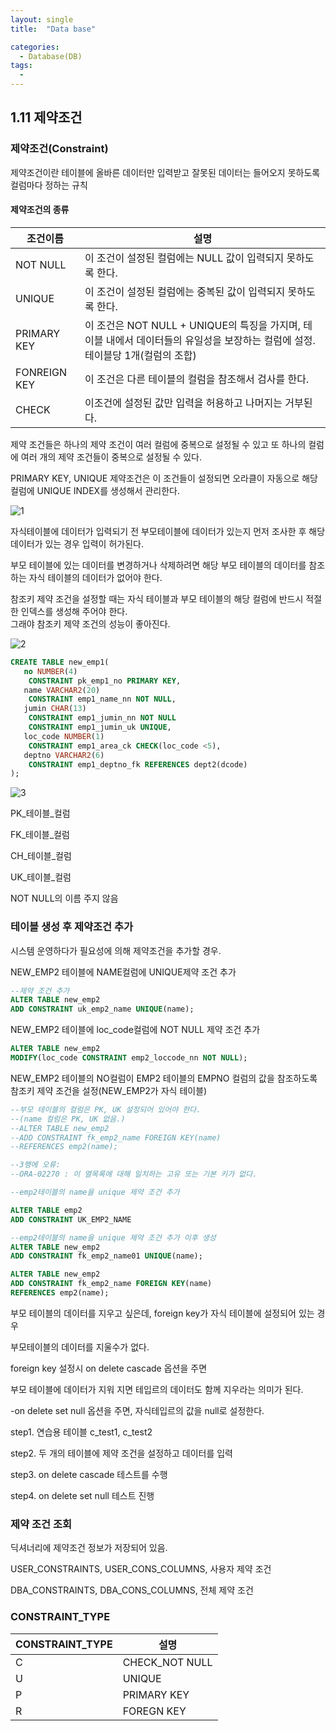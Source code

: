 ```yaml
---
layout: single
title:  "Data base"

categories:
  - Database(DB)
tags:
  - 
---
```

1.11 제약조건
---

### 제약조건(Constraint)

제약조건이란 테이블에 올바른 데이터만 입력받고 잘못된 데이터는 들어오지 못하도록 컬럼마다 정하는 규칙


#### 제약조건의 종류

| 조건이름|설명|
|----------|---|
| NOT NULL |이 조건이 설정된 컬럼에는 NULL 값이 입력되지 못하도록 한다.   |
| UNIQUE   |이 조건이 설정된 컬럼에는 중복된 값이 입력되지 못하도록 한다.   |
| PRIMARY KEY |이 조건은 NOT NULL + UNIQUE의 특징을 가지며, 테이블 내에서 데이터들의 유일성을 보장하는 컬럼에 설정. 테이블당 1개(컬럼의 조합)|
| FONREIGN KEY |이 조건은 다른 테이블의 컬럼을 참조해서 검사를 한다.|
| CHECK |이조건에 설정된 값만 입력을 허용하고 나머지는 거부된다.|

제약 조건들은 하나의 제약 조건이 여러 컬럼에 중복으로 설정될 수 있고 또 하나의 컬럼에 여러 개의 제약 조건들이 중복으로 설정될 수 있다.

PRIMARY KEY, UNIQUE 제약조건은 이 조건들이 설정되면 오라클이 자동으로 해당 컬럼에 UNIQUE INDEX를 생성해서 관리한다.

![1](/assets/images/DB_6/1.JPG)

자식테이블에 데이터가 입력되기 전 부모테이블에 데이터가 있는지 먼저 조사한 후 해당 데이터가 있는 경우 입력이 허가된다.

부모 테이블에 있는 데이터를 변경하거나 삭제하려면 해당 부모 테이블의 데이터를 참조하는 자식 테이블의 데이터가 없어야 한다.

참조키 제약 조건을 설정할 때는 자식 테이블과 부모 테이블의 해당 컬럼에 반드시 적절한 인덱스를 생성해 주어야 한다.  
그래야 참조키 제약 조건의 성능이 좋아진다.

![2](/assets/images/DB_6/2.JPG)


```sql
CREATE TABLE new_emp1(
   no NUMBER(4)
    CONSTRAINT pk_emp1_no PRIMARY KEY,
   name VARCHAR2(20)
    CONSTRAINT emp1_name_nn NOT NULL,
   jumin CHAR(13) 
    CONSTRAINT emp1_jumin_nn NOT NULL
    CONSTRAINT emp1_jumin_uk UNIQUE,
   loc_code NUMBER(1)
    CONSTRAINT emp1_area_ck CHECK(loc_code <5),
   deptno VARCHAR2(6)
    CONSTRAINT emp1_deptno_fk REFERENCES dept2(dcode)
);
```

![3](/assets/images/DB_6/3.JPG)

PK_테이블_컬럼

FK_테이블_컬럼

CH_테이블_컬럼

UK_테이블_컬럼

NOT NULL의 이름 주지 않음

### 테이블 생성 후 제약조건 추가

시스템 운영하다가 필요성에 의해 제약조건을 추가할 경우.

NEW_EMP2 테이블에 NAME컬럼에 UNIQUE제약 조건 추가

```sql
--제약 조건 추가
ALTER TABLE new_emp2
ADD CONSTRAINT uk_emp2_name UNIQUE(name);

```

NEW_EMP2 테이블에 loc_code컬럼에 NOT NULL 제약 조건 추가

```sql
ALTER TABLE new_emp2
MODIFY(loc_code CONSTRAINT emp2_loccode_nn NOT NULL);
```

NEW_EMP2 테이블의 NO컬럼이 EMP2 테이블의 EMPNO 컬럼의 값을 참조하도록 참조키 제약 조건을 설정(NEW_EMP2가 자식 테이블)

```sql
--부모 테이블의 컬럼은 PK, UK 설정되어 있어야 한다.
--(name 컬럼은 PK, UK 없음.)
--ALTER TABLE new_emp2
--ADD CONSTRAINT fk_emp2_name FOREIGN KEY(name)
--REFERENCES emp2(name);

--3행에 오류:
--ORA-02270 : 이 열목록에 대해 일치하는 고유 또는 기본 키가 없다.

--emp2테이블의 name을 unique 제약 조건 추가

ALTER TABLE emp2
ADD CONSTRAINT UK_EMP2_NAME
```

```sql
--emp2테이블의 name을 unique 제약 조건 추가 이후 생성
ALTER TABLE new_emp2
ADD CONSTRAINT fk_emp2_name01 UNIQUE(name);

ALTER TABLE new_emp2
ADD CONSTRAINT fk_emp2_name FOREIGN KEY(name)
REFERENCES emp2(name);
```

부모 테이블의 데이터를 지우고 싶은데, foreign key가 자식 테이블에 설정되어 있는 경우

부모테이블의 데이터를 지울수가 없다.

foreign key 설정시 on delete cascade 옵션을 주면

부모 테이블에 데이터가 지워 지면 테입르의 데이터도 함께 지우라는 의미가 된다.

-on delete set null 옵션을 주면, 자식테입르의 값을 null로 설정한다.


step1. 연습용 테이블 c_test1, c_test2

step2. 두 개의 테이블에 제약 조건을 설정하고 데이터를 입력

step3. on delete cascade 테스트를 수행

step4. on delete set null 테스트 진행


### 제약 조건 조회

딕셔너리에 제약조건 정보가 저장되어 있음.

USER_CONSTRAINTS, USER_CONS_COLUMNS,    사용자 제약 조건

DBA_CONSTRAINTS, DBA_CONS_COLUMNS,      전체 제약 조건


### CONSTRAINT_TYPE

| CONSTRAINT_TYPE |       설명         |
|-----------------|----------------|
| C               | CHECK_NOT NULL |
| U               | UNIQUE         |
| P               | PRIMARY KEY    |
| R               | FOREGN KEY     |






































